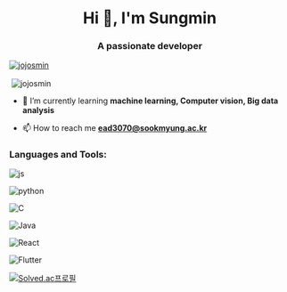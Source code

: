 <h1 align="center">Hi 👋, I'm Sungmin</h1>
<h3 align="center">A passionate developer</h3>

<p align="left"> <a href="https://github.com/ryo-ma/github-profile-trophy"><img src="https://github-profile-trophy.vercel.app/?username=jojosmin" alt="jojosmin" /></a> </p>

<p>&nbsp;<img align="center" src="https://github-readme-stats.vercel.app/api?username=jojosmin&show_icons=true&locale=en" alt="jojosmin" /></p>

- 🌱 I’m currently learning **machine learning, Computer vision, Big data analysis**

- 📫 How to reach me **ead3070@sookmyung.ac.kr**

<h3 align="left">Languages and Tools:</h3>

![js](https://img.shields.io/badge/JavaScript-F7DF1E?style=for-the-badge&logo=JavaScript&logoColor=white)

![python](https://img.shields.io/badge/Python-14354C?style=for-the-badge&logo=python&logoColor=white)

![C](https://img.shields.io/badge/C-00599C?style=for-the-badge&logo=c&logoColor=white)

![Java](https://img.shields.io/badge/Java-ED8B00?style=for-the-badge&logo=openjdk&logoColor=white)

![React](https://img.shields.io/badge/React-20232A?style=for-the-badge&logo=react&logoColor=61DAFB)

![Flutter](https://img.shields.io/badge/Flutter-02569B?style=for-the-badge&logo=flutter&logoColor=white)


[![Solved.ac프로필](http://mazassumnida.wtf/api/v2/generate_badge?boj=ead3070)](https://solved.ac/ead3070)
